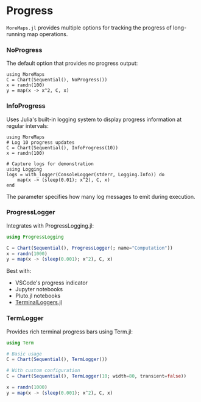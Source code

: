 # Progress


`MoreMaps.jl` provides multiple options for tracking the progress of long-running map operations.


### NoProgress

The default option that provides no progress output:

```@example MoreMaps
using MoreMaps
C = Chart(Sequential(), NoProgress())
x = randn(100)
y = map(x -> x^2, C, x)
```

### InfoProgress

Uses Julia's built-in logging system to display progress information at regular intervals:

```@example MoreMaps
using MoreMaps
# Log 10 progress updates
C = Chart(Sequential(), InfoProgress(10))
x = randn(100)

# Capture logs for demonstration
using Logging
logs = with_logger(ConsoleLogger(stderr, Logging.Info)) do
    map(x -> (sleep(0.01); x^2), C, x)
end
```

The parameter specifies how many log messages to emit during execution.

### ProgressLogger

Integrates with ProgressLogging.jl:

```julia
using ProgressLogging

C = Chart(Sequential(), ProgressLogger(; name="Computation"))
x = randn(1000)
y = map(x -> (sleep(0.001); x^2), C, x)
```

Best with:
- VSCode's progress indicator
- Jupyter notebooks
- Pluto.jl notebooks
- [TerminalLoggers.jl](https://github.com/JuliaLogging/TerminalLoggers.jl)

### TermLogger

Provides rich terminal progress bars using Term.jl:

```julia
using Term

# Basic usage
C = Chart(Sequential(), TermLogger())

# With custom configuration
C = Chart(Sequential(), TermLogger(10; width=80, transient=false))

x = randn(1000)
y = map(x -> (sleep(0.001); x^2), C, x)
```